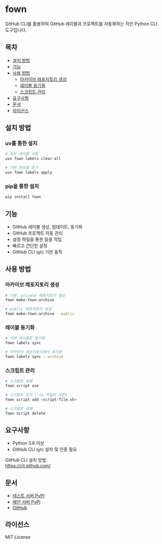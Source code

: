 
# fown

GitHub CLI를 활용하여 GitHub 레이블과 프로젝트를 자동화하는 작은 Python CLI 도구입니다.

## 목차
- [설치 방법](#설치-방법)
- [기능](#기능)
- [사용 방법](#사용-방법)
  - [아카이브 레포지토리 생성](#아카이브-레포지토리-생성)
  - [레이블 동기화](#레이블-동기화)
  - [스크립트 관리](#스크립트-관리)
- [요구사항](#요구사항)
- [문서](#문서)
- [라이선스](#라이선스)

## 설치 방법

### uv를 통한 설치
```bash
# 모든 레이블 삭제
uvx fown labels clear-all

# 기본 레이블 추가
uvx fown labels apply
```

### pip을 통한 설치
```bash
pip install fown
```

## 기능

- GitHub 레이블 생성, 업데이트, 동기화
- GitHub 프로젝트 자동 관리
- 설정 파일을 통한 일괄 작업
- 빠르고 간단한 설정
- GitHub CLI (`gh`) 기반 동작

## 사용 방법

### 아카이브 레포지토리 생성
```bash
# 기본: private 레포지토리 생성
fown make-fown-archive

# public 레포지토리 생성
fown make-fown-archive --public
```

### 레이블 동기화
```bash
# 기본 레이블로 동기화
fown labels sync

# 아카이브 레포지토리에서 동기화
fown labels sync --archive
```

### 스크립트 관리
```bash
# 스크립트 실행
fown script use

# 스크립트 추가 (.sh 파일만 지원)
fown script add <script-file.sh>

# 스크립트 삭제
fown script delete
```

## 요구사항

- Python 3.8 이상
- GitHub CLI (`gh`) 설치 및 인증 필요

GitHub CLI 설치 방법:  
https://cli.github.com/

## 문서

- [테스트 서버 PyPI](https://test.pypi.org/project/fown/)
- [메인 서버 PyPI](https://pypi.org/project/fown/)
- [GitHub](https://github.com/bamjun/fown)

## 라이선스

MIT License
